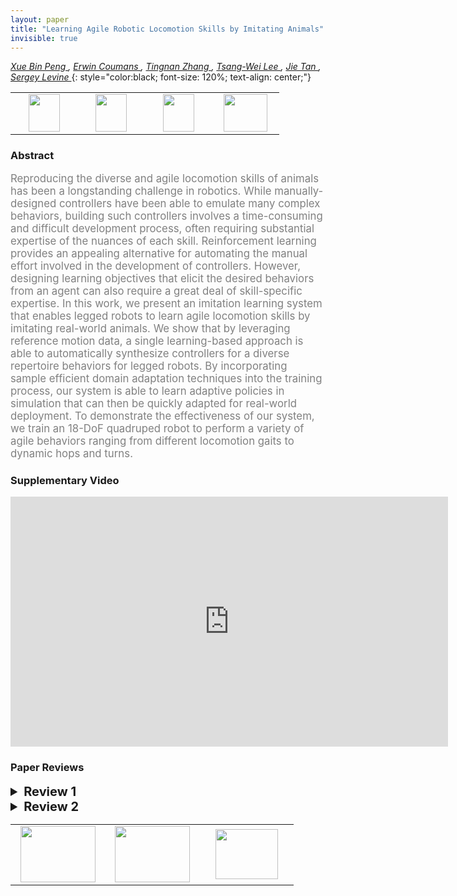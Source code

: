 ```yaml
---
layout: paper
title: "Learning Agile Robotic Locomotion Skills by Imitating Animals"
invisible: true
---
```

*[Xue Bin Peng ](https://xbpeng.github.io/),  [Erwin Coumans ](https://twitter.com/erwincoumans),  [Tingnan Zhang  ](http://N/A),  [Tsang-Wei Lee ](http://N/A),  [Jie Tan ](http://www.jie-tan.net/),  [Sergey Levine ](https://people.eecs.berkeley.edu/~svlevine/)*
{: style="color:black; font-size: 120%; text-align: center;"}

<table width="40%"> <tr>
<td style="width: 20%; text-align: center;"><a href="21"><img src="{{ site.baseurl }}/images/paper_link.png"
width = "50"  height = "60"/> </a> </td>

<td style="width: 20%; text-align: center;"><a href="https://xbpeng.github.io/projects/Robotic_Imitation/index.html"><img src="{{ site.baseurl }}/images/website_link.png"
width = "50"  height = "60"/> </a> </td>

<td style="width: 20%; text-align: center;"><a href="https://github.com/google-research/motion_imitation"><img src="{{ site.baseurl }}/images/software_link.png"
width = "50"  height = "60"/> </a> </td>

<td style="width: 20%; text-align: center;"><a href="nan"><img src="{{ site.baseurl }}/images/pheedloop_link.png"
width = "70"  height = "60"/> </a> </td>

</tr></table>

### Abstract
<html><p style="color:gray; font-size: 120%; text-align: justified;">
Reproducing the diverse and agile locomotion skills of animals has been a longstanding challenge in robotics. While manually-designed controllers have been able to emulate many complex behaviors, building such controllers involves a time-consuming and difficult development process, often requiring substantial  expertise of the nuances of each skill. Reinforcement learning provides an appealing alternative for automating the manual effort involved in the development of controllers. However, designing learning objectives that elicit the desired behaviors from an agent can also require a great deal of skill-specific expertise. In this work, we present an imitation learning system that enables legged robots to learn agile locomotion skills by imitating real-world animals. We show that by leveraging reference motion data, a single learning-based approach is able to automatically synthesize controllers for a diverse repertoire behaviors for legged robots. By incorporating sample efficient domain adaptation techniques into the training process, our system is able to learn adaptive policies in simulation that can then be quickly adapted for real-world deployment. To demonstrate the effectiveness of our system, we train an 18-DoF quadruped robot to perform a variety of agile behaviors ranging from different locomotion gaits to dynamic hops and turns.
</p></html>

### Supplementary Video
<iframe width="700" height="400" src="https://www.youtube.com/embed/lKYh6uuCwRY " frameborder="0" allow="accelerometer; autoplay; encrypted-media; gyroscope; picture-in-picture" allowfullscreen></iframe>

### Paper Reviews
<details><summary style="font-size:20px;"><b> Review 1</b></summary>
<p style="color:gray; font-size: 120%; text-align: justified;">
The paper presents a comprehensive study on mapping mocap animal gaits onto the Laikago robot.  A technical contribution is a modification to [Yu-Liu-Turk-ICLR-2019], by adding an information bottleneck (IB), via a stochastic encoder. The aim of this is to prevent potential overfitting that could result in the learned policy being brittle in ways that are not necessarily observed during the adaptation process. The adaptation algorithm itself is also slightly different.The paper represents a thorough study of the possibilities of leveraging imitation learning for quadruped robots. The results will be of broad interest to the community and will inspire future work.Understanding when and why adaptation is necessary would be interesting to speculate on, e.g., [Hwangbo 2019] do not do adaptation, excluding the learned motor dynamics.The only critique I have is that the "overfitting" problem that the information bottleneck aims to address could be better documented.  Currently it seems fairly minimal, e.g., in Fig 10, the beta=10^-3 curve on general really does almost as well  beta=10^-4 curve.  Consider adding a further large value of beta to these plots, to better document the problems of overfitting. Maybe I missed it, but it would be interesting to know how beneficial it would be to adapt across the ensemble of skills, as opposed to the individual skills.  Perhaps with the ensemble of skills, the information-bottleneck "regularization" may not be needed, given that it would be more difficult to overfit in some particularly way. I'm also curious as to how similar the final parameter estimates are for the different skills. I.e., how skill-specific are the adaptations?suggestionsThe paper is specific quadruped robots, so including "quadruped" in the titlewould be more precise and help to make it findable for others working on quadrupeds.Abstract:  could shorten this?The first four sentences are all about the context; reduce?Only in sentence 5 do we get to: "In this work, we present ..."which would be fine as the starting sentence for an abstract.Excellent and comprehensive review of the related work.use of a low-pass filter to smooth motions:Suggest to provide the details and the time constant for the low-pass filter.E.g., for basic smoothing, s_t = alpha*x_t + (1-alpha)*s_{t-1},provide either alpha or tau, where tau = dT/alpha, where dT is the sampling rate.Algo 1, Line 9:  as explained in the text, the argmax is not what is actually used,so perhaps reflect this in the algo description.Fig 5:  The fair presentation of the results is greatly appreciated.Fig 10: This is an important ablation/set-of-tests to seeFig 5, Fig 7:  I don't understand what the "Adaptive (Before)" results refer to.Presumably it is with parameters corresponding to the middle of their ranges as given in Table 1?  Maybe I missed this in the text.How difficult is it for Laikago to do a pace? It's wide body would seem to preclude 
</p> </details>

<details><summary style="font-size:20px;"><b> Review 2</b></summary>
<p style="color:gray; font-size: 120%; text-align: justified;">
This is a well-written paper, and it was a pleasure to read it. I think the value of this work is that it builds up an end-to-end framework and has demonstrated a number of very agile movements trained from animation data on a quadruped robot. The system as a whole is new, though some of the components are not very novel, such as that the motion retargeting is pretty standard, and that the training of control policies using RL largely repeats existing works.The domain adaptation is based on the algorithm of [65,67], with a key change to enforce an information bottleneck during training. While the ablation study on the IB is convincing, I wonder how the IB compares to directly reducing the dimensionality of the latent space. In addition, the dimension of the latent space is not provided in the paper. Is it the same for all the motions?The supplementary video includes a failure case which is not a real failure in my opinion, because the real robot can follow the simulation well. I actually curious about in what case the sim-to-real transfer will fail. It would be appreciated to have an example in the paper. 
</p> </details>

<table width="100%"><tr><td style="width: 30%; text-align: center;"><a href="{{ site.baseurl }}/program/papers/63"> <img src="{{ site.baseurl }}/images/previous_icon.png" width = "120"  height = "90"/> </a> </td>

<td style="width: 30%; text-align: center;"><a href="{{ site.baseurl }}/program/papers"> <img src="{{ site.baseurl }}/images/overview_icon.png" width = "120"  height = "90"/> </a> </td> 

<td style="width: 30%; text-align: center;"><a href="{{ site.baseurl }}/program/papers/65"> <img src="{{ site.baseurl }}/images/next_icon.png" width = "100"  height = "80"/> </a> </td> 

</tr></table>

